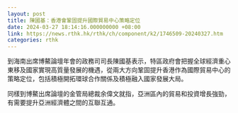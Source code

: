```yaml
---
layout: post
title: 陳國基：香港會鞏固提升國際貿易中心策略定位
date: 2024-03-27 18:14:16.000000000 +08:00
link: https://news.rthk.hk/rthk/ch/component/k2/1746509-20240327.htm
categories: rthk
---
```


到海南出席博鰲論壇年會的政務司司長陳國基表示，特區政府會把握全球經濟重心東移及國家實現高質量發展的機遇，從兩大方向鞏固提升香港作為國際貿易中心的策略定位，包括積極開拓環球合作關係及積極融入國家發展大局。

同樣到博鰲出席論壇的金管局總裁余偉文就指，亞洲區內的貿易和投資增長強勁，有需要提升亞洲經濟體之間的互聯互通。
